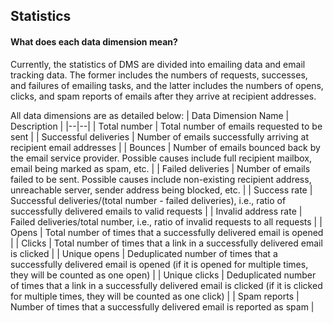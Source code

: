 ## Statistics
#### What does each data dimension mean?
Currently, the statistics of DMS are divided into emailing data and email tracking data. The former includes the numbers of requests, successes, and failures of emailing tasks, and the latter includes the numbers of opens, clicks, and spam reports of emails after they arrive at recipient addresses.

All data dimensions are as detailed below:
| Data Dimension Name | Description |
|--|--|
| Total number | Total number of emails requested to be sent |
| Successful deliveries | Number of emails successfully arriving at recipient email addresses |
| Bounces | Number of emails bounced back by the email service provider. Possible causes include full recipient mailbox, email being marked as spam, etc. |
| Failed deliveries | Number of emails failed to be sent. Possible causes include non-existing recipient address, unreachable server, sender address being blocked, etc. |
| Success rate | Successful deliveries/(total number - failed deliveries), i.e., ratio of successfully delivered emails to valid requests |
| Invalid address rate | Failed deliveries/total number, i.e., ratio of invalid requests to all requests |
| Opens | Total number of times that a successfully delivered email is opened |
| Clicks | Total number of times that a link in a successfully delivered email is clicked |
| Unique opens | Deduplicated number of times that a successfully delivered email is opened (if it is opened for multiple times, they will be counted as one open) |
| Unique clicks | Deduplicated number of times that a link in a successfully delivered email is clicked (if it is clicked for multiple times, they will be counted as one click) |
| Spam reports | Number of times that a successfully delivered email is reported as spam |
